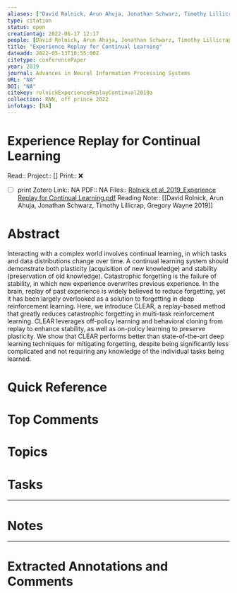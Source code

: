```yaml
---
aliases: ["David Rolnick, Arun Ahuja, Jonathan Schwarz, Timothy Lillicrap, Gregory Wayne 2019",]
type: citation
status: open
creationtag: 2022-06-17 12:17
people: [David Rolnick, Arun Ahuja, Jonathan Schwarz, Timothy Lillicrap, Gregory Wayne]
title: "Experience Replay for Continual Learning"
dateadd: 2022-05-13T10:55:00Z
citetype: conferencePaper
year: 2019
journal: Advances in Neural Information Processing Systems
URL: "NA"
DOI: "NA"
citekey: rolnickExperienceReplayContinual2019a
collection: RNN, off prince 2022
infotags: [NA]
---
```


# Experience Replay for Continual Learning
Read:: 
Project:: []
Print::  ❌
- [ ] print 
Zotero Link:: NA
PDF:: NA
Files:: [Rolnick et al_2019_Experience Replay for Continual Learning.pdf](file:///home/michaelt/Insync/m@tarlton.info/Google%20Drive/06.%20Zotero/storage/3IT9DXZK/Rolnick%20et%20al_2019_Experience%20Replay%20for%20Continual%20Learning.pdf)
Reading Note:: [[David Rolnick, Arun Ahuja, Jonathan Schwarz, Timothy Lillicrap, Gregory Wayne 2019]]

# Abstract
Interacting with a complex world involves continual learning, in which tasks and data distributions change over time. A continual learning system should demonstrate both plasticity (acquisition of new knowledge) and stability (preservation of old knowledge). Catastrophic forgetting is the failure of stability, in which new experience overwrites previous experience. In the brain, replay of past experience is widely believed to reduce forgetting, yet it has been largely overlooked as a solution to forgetting in deep reinforcement learning. Here, we introduce CLEAR, a replay-based method that greatly reduces catastrophic forgetting in multi-task reinforcement learning. CLEAR leverages off-policy learning and behavioral cloning from replay to enhance stability, as well as on-policy learning to preserve plasticity. We show that CLEAR performs better than state-of-the-art deep learning techniques for mitigating forgetting, despite being significantly less complicated and not requiring any knowledge of the individual tasks being learned.

# Quick Reference


# Top Comments


# Topics


# Tasks


----
# Notes


----
# Extracted Annotations and Comments